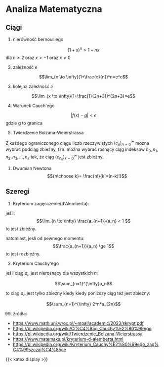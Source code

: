 # Analiza Matematyczna

## Ciągi

1. nierówność bernoulliego

$$(1+x)^n>1+nx$$
dla $n\ge 2$ oraz $x>-1$ oraz $x\neq 0$

2. zależność $e$

$$\lim_{x \to \infty}(1+\frac{c}{n})^n=e^c$$

3. kolejna zależność $e$

$$\lim_{x \to \infty}(1+\frac{1}{2n+3})^{2n+3}=e$$

4. Warunek Cauch'ego

$$|f(x)-g|< \epsilon $$
gdzie g to granica

5. Twierdzenie Bolzana-Weierstrassa

Z każdego ograniczonego ciągu liczb rzeczywistych 
$(c_n)_{n=0}^\infty$
 można wybrać podciąg zbieżny, tzn. można wybrać rosnący ciąg indeksów $n_0,n_1,n_2,n_3,\dots, n_k$ tak, że ciąg $(c_{n_k})_{k=0}^\infty$ jest zbieżny. 

1. Dwumian Newtona 
$${n\choose k}= \frac{n!}{k!*(n-k)!}$$

## Szeregi

1. Kryterium zagęsczenie(d'Alemberta):

jeśli:
$$\lim_{n \to \infty} \frac{a_{n+1}}{a_n} < 1 $$
to jest zbieźny.

natomiast, jeśli od pewnego momentu:
$$\frac{a_{n+1}}{a_n} \ge 1$$
to jest rozbieźny.

2. Kryterium Cauchy'ego

jeśli ciąg $a_n$ jest nierosnący dla wszystkich $n$:

$$\sum_{n=1}^{\infty}a_n$$

to ciąg $a_n$ jest tylko zbieżny kiedy kiedy poniższy ciąg też jest zbieżny: 

$$\sum_{n=1}^{\infty} 2^n*a_{2n}$$


99. źródła:
- <https://www.math.uni.wroc.pl/~mpal/academic/2023/skrypt.pdf>
- <https://pl.wikipedia.org/wiki/Ci%C4%85g_Cauchy%E2%80%99ego>
- <https://pl.wikipedia.org/wiki/Twierdzenie_Bolzana-Weierstrassa>
- <https://www.matemaks.pl/kryterium-d-alemberta.html>
- <https://pl.wikipedia.org/wiki/Kryterium_Cauchy%E2%80%99ego_zag%C4%99szczaj%C4%85ce>

{{< katex display >}}
